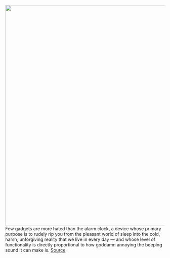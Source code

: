 <img src='https://cdn.vox-cdn.com/thumbor/27_imk-xgbBb9f5iPQxMf3sJogo=/0x0:2040x1360/1200x800/filters:focal(857x517:1183x843)/cdn.vox-cdn.com/uploads/chorus_image/image/70192050/cgartenberg_211119_4889_0003.0.jpg' width='700px' /><br/>
Few gadgets are more hated than the alarm clock, a device whose primary purpose is to rudely rip you from the pleasant world of sleep into the cold, harsh, unforgiving reality that we live in every day — and whose level of functionality is directly proportional to how goddamn annoying the beeping sound it can make is.
<a href='https://www.theverge.com/22800691/snooze-button-alarm-clock-sleep-gadget-worst-best'> Source <a/>